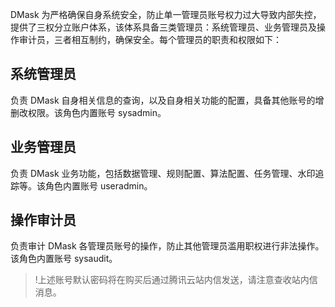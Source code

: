 DMask 为严格确保自身系统安全，防止单一管理员账号权力过大导致内部失控，提供了三权分立账户体系，该体系具备三类管理员：系统管理员、业务管理员及操作审计员，三者相互制约，确保安全。每个管理员的职责和权限如下：
## 系统管理员
负责 DMask 自身相关信息的查询，以及自身相关功能的配置，具备其他账号的增删改权限。该角色内置账号 sysadmin。
## 业务管理员
负责 DMask 业务功能，包括数据管理、规则配置、算法配置、任务管理、水印追踪等。该角色内置账号 useradmin。
## 操作审计员
负责审计 DMask 各管理员账号的操作，防止其他管理员滥用职权进行非法操作。该角色内置账号 sysaudit。

>!上述账号默认密码将在购买后通过腾讯云站内信发送，请注意查收站内信消息。

